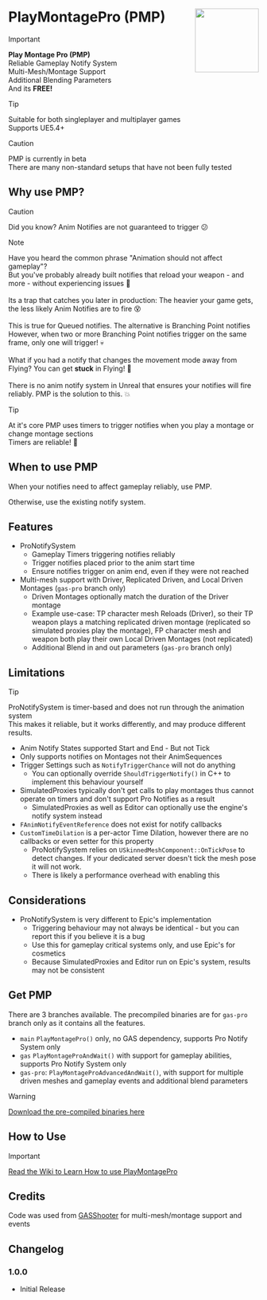 # PlayMontagePro (PMP) <img align="right" width=128, height=128 src="https://github.com/Vaei/PlayMontagePro/blob/main/Resources/Icon128.png">

> [!IMPORTANT]
> **Play Montage Pro (PMP)**
> <br>Reliable Gameplay Notify System
> <br>Multi-Mesh/Montage Support
> <br>Additional Blending Parameters
> <br>And its **FREE!**

> [!TIP]
> Suitable for both singleplayer and multiplayer games
> <br>Supports UE5.4+

> [!CAUTION]
> PMP is currently in beta
> <br>There are many non-standard setups that have not been fully tested

## Why use PMP?

> [!CAUTION]
> Did you know? Anim Notifies are not guaranteed to trigger :confused:

> [!NOTE]
> Have you heard the common phrase "Animation should not affect gameplay"?
> <br>But you've probably already built notifies that reload your weapon - and more - without experiencing issues :disguised_face:
> <br><br>Its a trap that catches you later in production: The heavier your game gets, the less likely Anim Notifies are to fire :dizzy_face: 
> <br><br>This is true for Queued notifies. The alternative is Branching Point notifies
> <br>However, when two or more Branching Point notifies trigger on the same frame, only one will trigger! :skull:
> <br><br>What if you had a notify that changes the movement mode away from Flying? You can get **stuck** in Flying! :space_invader:
> <br><br>There is no anim notify system in Unreal that ensures your notifies will fire reliably. PMP is the solution to this. :boom:

> [!TIP]
> At it's core PMP uses timers to trigger notifies when you play a montage or change montage sections
> <br>Timers are reliable! :rocket:

## When to use PMP

When your notifies need to affect gameplay reliably, use PMP.

Otherwise, use the existing notify system.

## Features

* ProNotifySystem
	* Gameplay Timers triggering notifies reliably
 	* Trigger notifies placed prior to the anim start time
  	* Ensure notifies trigger on anim end, even if they were not reached
* Multi-mesh support with Driver, Replicated Driven, and Local Driven Montages (`gas-pro` branch only)
	* Driven Montages optionally match the duration of the Driver montage
 	* Example use-case: TP character mesh Reloads (Driver), so their TP weapon plays a matching replicated driven montage (replicated so simulated proxies play the montage), FP character mesh and weapon both play their own Local Driven Montages (not replicated)
  * Additional Blend in and out parameters (`gas-pro` branch only)

## Limitations

> [!TIP]
> ProNotifySystem is timer-based and does not run through the animation system
> <br>This makes it reliable, but it works differently, and may produce different results.

* Anim Notify States supported Start and End - But not Tick
* Only supports notifies on Montages not their AnimSequences
* Trigger Settings such as `NotifyTriggerChance` will not do anything
	* You can optionally override `ShouldTriggerNotify()` in C++ to implement this behaviour yourself
 * SimulatedProxies typically don't get calls to play montages thus cannot operate on timers and don't support Pro Notifies as a result
 	* SimulatedProxies as well as Editor can optionally use the engine's notify system instead
  * `FAnimNotifyEventReference` does not exist for notify callbacks
  * `CustomTimeDilation` is a per-actor Time Dilation, however there are no callbacks or even setter for this property
  	* ProNotifySystem relies on `USkinnedMeshComponent::OnTickPose` to detect changes. If your dedicated server doesn't tick the mesh pose it will not work.
   	* There is likely a performance overhead with enabling this

## Considerations

* ProNotifySystem is very different to Epic's implementation
	* Triggering behaviour may not always be identical - but you can report this if you believe it is a bug
 	* Use this for gameplay critical systems only, and use Epic's for cosmetics
  	* Because SimulatedProxies and Editor run on Epic's system, results may not be consistent

## Get PMP

There are 3 branches available. The precompiled binaries are for `gas-pro` branch only as it contains all the features.

* `main`	`PlayMontagePro()` only, no GAS dependency, supports Pro Notify System only
* `gas` 	`PlayMontageProAndWait()` with support for gameplay abilities, supports Pro Notify System only
* `gas-pro`:	`PlayMontageProAdvancedAndWait()`, with support for multiple driven meshes and gameplay events and additional blend parameters

> [!WARNING]
> [Download the pre-compiled binaries here](https://github.com/Vaei/PlayMontagePro/wiki/How-to-Use)

## How to Use
> [!IMPORTANT]
> [Read the Wiki to Learn How to use PlayMontagePro](https://github.com/Vaei/PlayMontagePro/wiki/How-to-Use)

## Credits
Code was used from [GASShooter](https://github.com/tranek/GASShooter/) for multi-mesh/montage support and events

## Changelog

### 1.0.0
* Initial Release
